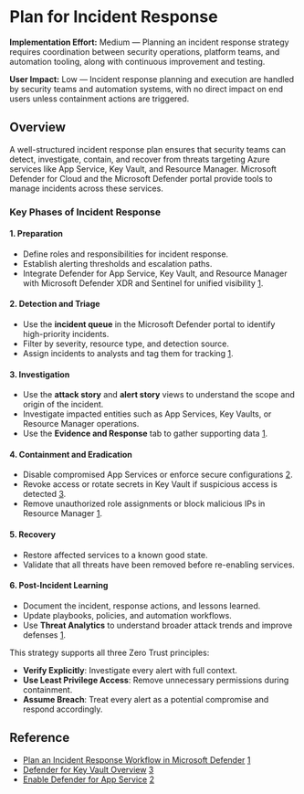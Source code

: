 # Plan for Incident Response

**Implementation Effort:** Medium — Planning an incident response strategy requires coordination between security operations, platform teams, and automation tooling, along with continuous improvement and testing.

**User Impact:** Low — Incident response planning and execution are handled by security teams and automation systems, with no direct impact on end users unless containment actions are triggered.

## Overview

A well-structured incident response plan ensures that security teams can detect, investigate, contain, and recover from threats targeting Azure services like App Service, Key Vault, and Resource Manager. Microsoft Defender for Cloud and the Microsoft Defender portal provide tools to manage incidents across these services.

### Key Phases of Incident Response

#### 1. **Preparation**

- Define roles and responsibilities for incident response.
- Establish alerting thresholds and escalation paths.
- Integrate Defender for App Service, Key Vault, and Resource Manager with Microsoft Defender XDR and Sentinel for unified visibility [1](https://learn.microsoft.com/en-us/unified-secops-platform/plan-incident-response).

#### 2. **Detection and Triage**

- Use the **incident queue** in the Microsoft Defender portal to identify high-priority incidents.
- Filter by severity, resource type, and detection source.
- Assign incidents to analysts and tag them for tracking [1](https://learn.microsoft.com/en-us/unified-secops-platform/plan-incident-response).

#### 3. **Investigation**

- Use the **attack story** and **alert story** views to understand the scope and origin of the incident.
- Investigate impacted entities such as App Services, Key Vaults, or Resource Manager operations.
- Use the **Evidence and Response** tab to gather supporting data [1](https://learn.microsoft.com/en-us/unified-secops-platform/plan-incident-response).

#### 4. **Containment and Eradication**

- Disable compromised App Services or enforce secure configurations [2](https://learn.microsoft.com/en-us/azure/defender-for-cloud/tutorial-enable-app-service-plan).
- Revoke access or rotate secrets in Key Vault if suspicious access is detected [3](https://learn.microsoft.com/en-us/azure/defender-for-cloud/defender-for-key-vault-introduction).
- Remove unauthorized role assignments or block malicious IPs in Resource Manager [1](https://learn.microsoft.com/en-us/unified-secops-platform/plan-incident-response).

#### 5. **Recovery**

- Restore affected services to a known good state.
- Validate that all threats have been removed before re-enabling services.

#### 6. **Post-Incident Learning**

- Document the incident, response actions, and lessons learned.
- Update playbooks, policies, and automation workflows.
- Use **Threat Analytics** to understand broader attack trends and improve defenses [1](https://learn.microsoft.com/en-us/unified-secops-platform/plan-incident-response).

This strategy supports all three Zero Trust principles:

- **Verify Explicitly**: Investigate every alert with full context.
- **Use Least Privilege Access**: Remove unnecessary permissions during containment.
- **Assume Breach**: Treat every alert as a potential compromise and respond accordingly.

## Reference

- [Plan an Incident Response Workflow in Microsoft Defender](https://learn.microsoft.com/en-us/unified-secops-platform/plan-incident-response) [1](https://learn.microsoft.com/en-us/unified-secops-platform/plan-incident-response)
- [Defender for Key Vault Overview](https://learn.microsoft.com/en-us/azure/defender-for-cloud/defender-for-key-vault-introduction) [3](https://learn.microsoft.com/en-us/azure/defender-for-cloud/defender-for-key-vault-introduction)
- [Enable Defender for App Service](https://learn.microsoft.com/en-us/azure/defender-for-cloud/tutorial-enable-app-service-plan) [2](https://learn.microsoft.com/en-us/azure/defender-for-cloud/tutorial-enable-app-service-plan)
